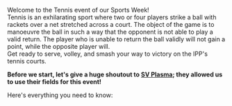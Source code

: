 Welcome to the Tennis event of our Sports Week!\
Tennis is an exhilarating sport where two or four players strike a ball with rackets over a net stretched across a court. The object of the game is to manoeuvre the ball in such a way that the opponent is not able to play a valid return. The player who is unable to return the ball validly will not gain a point, while the opposite player will.\
Get ready to serve, volley, and smash your way to victory on the IPP's tennis courts.

**Before we start, let's give a huge shoutout to [SV Plasma](https://www.svplasma.de/WWWSVP/Tennis/tennis.html); they allowed us to use their fields for this event!**

Here's everything you need to know:
